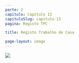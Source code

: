 ```yaml
---
parte: 2
capitulo: Capítulo 13
capituloSlug: capitulo-13
pagina: Registo TPC

title: Registo Trabalho de Casa

page-layout: image
---
```


<img src="{{site.baseurl}}/assets/graphics/content/formulario.png"/>